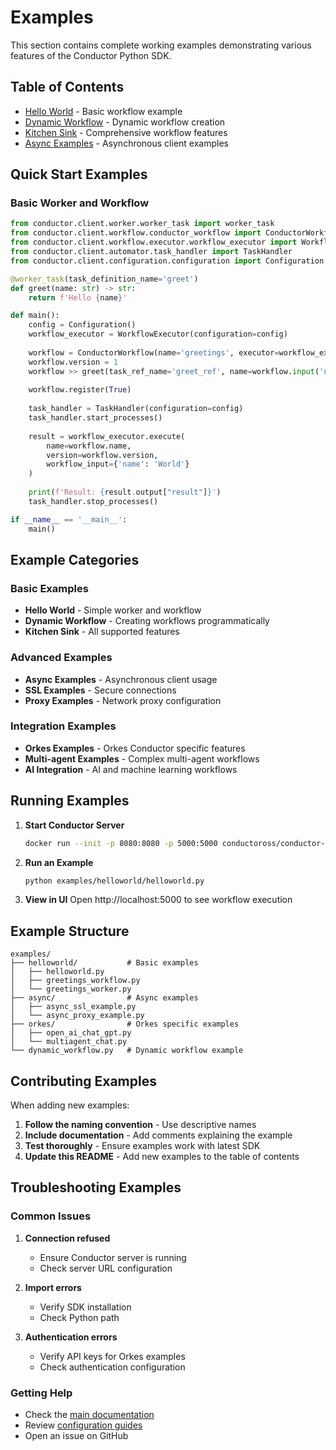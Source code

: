 # Examples

This section contains complete working examples demonstrating various features of the Conductor Python SDK.

## Table of Contents

- [Hello World](hello-world/) - Basic workflow example
- [Dynamic Workflow](../examples/dynamic_workflow.py) - Dynamic workflow creation
- [Kitchen Sink](../examples/kitchensink.py) - Comprehensive workflow features
- [Async Examples](../examples/async/) - Asynchronous client examples

## Quick Start Examples

### Basic Worker and Workflow

```python
from conductor.client.worker.worker_task import worker_task
from conductor.client.workflow.conductor_workflow import ConductorWorkflow
from conductor.client.workflow.executor.workflow_executor import WorkflowExecutor
from conductor.client.automator.task_handler import TaskHandler
from conductor.client.configuration.configuration import Configuration

@worker_task(task_definition_name='greet')
def greet(name: str) -> str:
    return f'Hello {name}'

def main():
    config = Configuration()
    workflow_executor = WorkflowExecutor(configuration=config)
    
    workflow = ConductorWorkflow(name='greetings', executor=workflow_executor)
    workflow.version = 1
    workflow >> greet(task_ref_name='greet_ref', name=workflow.input('name'))
    
    workflow.register(True)
    
    task_handler = TaskHandler(configuration=config)
    task_handler.start_processes()
    
    result = workflow_executor.execute(
        name=workflow.name,
        version=workflow.version,
        workflow_input={'name': 'World'}
    )
    
    print(f'Result: {result.output["result"]}')
    task_handler.stop_processes()

if __name__ == '__main__':
    main()
```

## Example Categories

### Basic Examples
- **Hello World** - Simple worker and workflow
- **Dynamic Workflow** - Creating workflows programmatically
- **Kitchen Sink** - All supported features

### Advanced Examples
- **Async Examples** - Asynchronous client usage
- **SSL Examples** - Secure connections
- **Proxy Examples** - Network proxy configuration

### Integration Examples
- **Orkes Examples** - Orkes Conductor specific features
- **Multi-agent Examples** - Complex multi-agent workflows
- **AI Integration** - AI and machine learning workflows

## Running Examples

1. **Start Conductor Server**
   ```bash
   docker run --init -p 8080:8080 -p 5000:5000 conductoross/conductor-standalone:3.15.0
   ```

2. **Run an Example**
   ```bash
   python examples/helloworld/helloworld.py
   ```

3. **View in UI**
   Open http://localhost:5000 to see workflow execution

## Example Structure

```
examples/
├── helloworld/           # Basic examples
│   ├── helloworld.py
│   ├── greetings_workflow.py
│   └── greetings_worker.py
├── async/                # Async examples
│   ├── async_ssl_example.py
│   └── async_proxy_example.py
├── orkes/                # Orkes specific examples
│   ├── open_ai_chat_gpt.py
│   └── multiagent_chat.py
└── dynamic_workflow.py   # Dynamic workflow example
```

## Contributing Examples

When adding new examples:

1. **Follow the naming convention** - Use descriptive names
2. **Include documentation** - Add comments explaining the example
3. **Test thoroughly** - Ensure examples work with latest SDK
4. **Update this README** - Add new examples to the table of contents

## Troubleshooting Examples

### Common Issues

1. **Connection refused**
   - Ensure Conductor server is running
   - Check server URL configuration

2. **Import errors**
   - Verify SDK installation
   - Check Python path

3. **Authentication errors**
   - Verify API keys for Orkes examples
   - Check authentication configuration

### Getting Help

- Check the [main documentation](../README.md)
- Review [configuration guides](configuration/)
- Open an issue on GitHub
